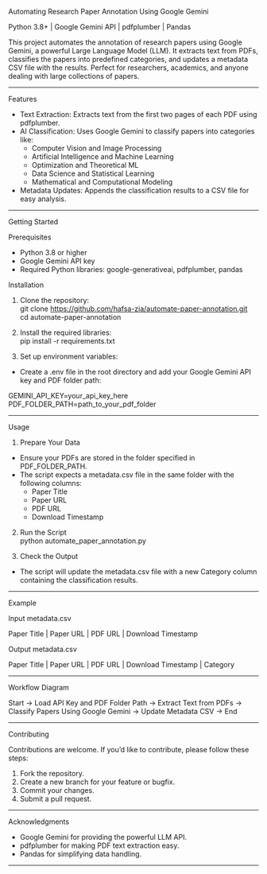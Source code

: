 Automating Research Paper Annotation Using Google Gemini  

Python 3.8+ | Google Gemini API | pdfplumber | Pandas  

This project automates the annotation of research papers using Google Gemini, a powerful Large Language Model (LLM). It extracts text from PDFs,
classifies the papers into predefined categories, and updates a metadata CSV file with the results.
Perfect for researchers, academics, and anyone dealing with large collections of papers.  

---

Features  

- Text Extraction: Extracts text from the first two pages of each PDF using pdfplumber.  
- AI Classification: Uses Google Gemini to classify papers into categories like:  
  - Computer Vision and Image Processing  
  - Artificial Intelligence and Machine Learning  
  - Optimization and Theoretical ML  
  - Data Science and Statistical Learning  
  - Mathematical and Computational Modeling  
- Metadata Updates: Appends the classification results to a CSV file for easy analysis.  

---

Getting Started  

Prerequisites  

- Python 3.8 or higher  
- Google Gemini API key  
- Required Python libraries: google-generativeai, pdfplumber, pandas  

Installation  

1. Clone the repository:  
  git clone https://github.com/hafsa-zia/automate-paper-annotation.git  
  cd automate-paper-annotation  

2. Install the required libraries:  
  pip install -r requirements.txt  

3. Set up environment variables:  
  - Create a .env file in the root directory and add your Google Gemini API key and PDF folder path:  

  GEMINI_API_KEY=your_api_key_here  
  PDF_FOLDER_PATH=path_to_your_pdf_folder  

---

Usage  

1. Prepare Your Data  
  - Ensure your PDFs are stored in the folder specified in PDF_FOLDER_PATH.  
  - The script expects a metadata.csv file in the same folder with the following columns:  
    - Paper Title  
    - Paper URL  
    - PDF URL  
    - Download Timestamp  

2. Run the Script  
  python automate_paper_annotation.py  

3. Check the Output  
  - The script will update the metadata.csv file with a new Category column containing the classification results.  

---

Example  

Input metadata.csv  

Paper Title | Paper URL | PDF URL | Download Timestamp  

Output metadata.csv  

Paper Title | Paper URL | PDF URL | Download Timestamp | Category  

---

Workflow Diagram  

Start → Load API Key and PDF Folder Path → Extract Text from PDFs → Classify Papers Using Google Gemini → Update Metadata CSV → End  

---

Contributing  

Contributions are welcome. If you’d like to contribute, please follow these steps:  

1. Fork the repository.  
2. Create a new branch for your feature or bugfix.  
3. Commit your changes.  
4. Submit a pull request.  

---

Acknowledgments  

- Google Gemini for providing the powerful LLM API.  
- pdfplumber for making PDF text extraction easy.  
- Pandas for simplifying data handling.  

---
